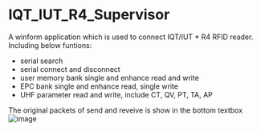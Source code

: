 # IQT_IUT_R4_Supervisor
A winform application which is used to connect IQT/IUT * R4 RFID reader.
Including below funtions:
- serial search
- serial connect and disconnect
- user memory bank single and enhance read and write
- EPC bank single and enhance read, single write
- UHF parameter read and write, include CT, QV, PT, TA, AP

The original packets of send and reveive is show in the bottom textbox
![image](https://github.com/user-attachments/assets/0a064457-a40b-4e0a-b244-4a43b2a59da3)
